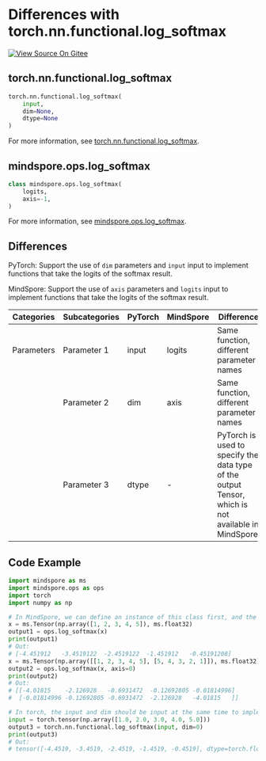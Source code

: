 # Differences with torch.nn.functional.log_softmax

[![View Source On Gitee](https://mindspore-website.obs.cn-north-4.myhuaweicloud.com/website-images/r2.4.1/resource/_static/logo_source_en.svg)](https://gitee.com/mindspore/docs/blob/r2.4.1/docs/mindspore/source_en/note/api_mapping/pytorch_diff/log_softmax.md)

## torch.nn.functional.log_softmax

```python
torch.nn.functional.log_softmax(
    input,
    dim=None,
    dtype=None
)
```

For more information, see [torch.nn.functional.log_softmax](https://pytorch.org/docs/1.8.1/nn.functional.html#torch.nn.functional.log_softmax).

## mindspore.ops.log_softmax

```python
class mindspore.ops.log_softmax(
    logits,
    axis=-1,
)
```

For more information, see [mindspore.ops.log_softmax](https://mindspore.cn/docs/en/r2.4.1/api_python/ops/mindspore.ops.log_softmax.html).

## Differences

PyTorch: Support the use of `dim` parameters and `input` input to implement functions that take the logits of the softmax result.

MindSpore: Support the use of `axis` parameters and `logits` input to implement functions that take the logits of the softmax result.

| Categories | Subcategories |PyTorch | MindSpore | Difference |
| --- | --- | --- | --- |---|
| Parameters | Parameter 1 | input  | logits    | Same function, different parameter names |
|      | Parameter 2 | dim  | axis | Same function, different parameter names |
|      | Parameter 3 | dtype | - | PyTorch is used to specify the data type of the output Tensor, which is not available in MindSpore. |

## Code Example

```python
import mindspore as ms
import mindspore.ops as ops
import torch
import numpy as np

# In MindSpore, we can define an instance of this class first, and the default value of the parameter axis is -1.
x = ms.Tensor(np.array([1, 2, 3, 4, 5]), ms.float32)
output1 = ops.log_softmax(x)
print(output1)
# Out:
# [-4.451912   -3.4519122  -2.4519122  -1.451912   -0.45191208]
x = ms.Tensor(np.array([[1, 2, 3, 4, 5], [5, 4, 3, 2, 1]]), ms.float32)
output2 = ops.log_softmax(x, axis=0)
print(output2)
# Out:
# [[-4.01815    -2.126928   -0.6931472  -0.12692805 -0.01814996]
#  [-0.01814996 -0.12692805 -0.6931472  -2.126928   -4.01815   ]]

# In torch, the input and dim should be input at the same time to implement the function.
input = torch.tensor(np.array([1.0, 2.0, 3.0, 4.0, 5.0]))
output3 = torch.nn.functional.log_softmax(input, dim=0)
print(output3)
# Out:
# tensor([-4.4519, -3.4519, -2.4519, -1.4519, -0.4519], dtype=torch.float64)
```
